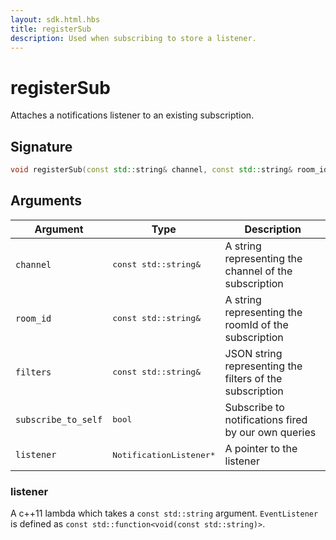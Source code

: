```yaml
---
layout: sdk.html.hbs
title: registerSub
description: Used when subscribing to store a listener.
---
```


# registerSub

Attaches a notifications listener to an existing subscription.

## Signature

```cpp
void registerSub(const std::string& channel, const std::string& room_id, const std::string& filters, bool subscribe_to_self, NotificationListener* listener);
```

## Arguments

| Argument   | Type                      | Description
| ---------- |---------------------------|--------------------------------------------------------------------- |
| `channel`    | <pre>const std::string&</pre>           | A string representing the channel of the subscription
| `room_id` | <pre>const std::string&</pre>  | A string representing the roomId of the subscription
| `filters` | <pre>const std::string&</pre> | JSON string representing the filters of the subscription
| `subscribe_to_self` | <pre>bool</pre> | Subscribe to notifications fired by our own queries
| `listener` | <pre>NotificationListener\*</pre> | A pointer to the listener

### listener

A c++11 lambda which takes a `const std::string` argument.
`EventListener` is defined as `const std::function<void(const std::string)>`.
